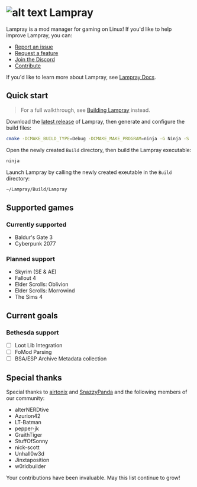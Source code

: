 # ![alt text](https://cdn.discordapp.com/attachments/1160692058017763581/1175551711281168456/LMP-64.png?ex=656ba4d8&is=65592fd8&hm=ccaf321556119a09510514835ccadded74ee8bcc02fb48ec5697d5e9defcdd22&) Lampray 

Lampray is a mod manager for gaming on Linux! If you'd like to help improve Lampray, you can:

- [Report an issue](https://github.com/CHollingworth/Lampray/issues/new?assignees=&labels=bug&projects=&template=-game--bug-report.md&title=)
- [Request a feature](https://github.com/CHollingworth/Lampray/issues/new?assignees=&labels=enhancement&projects=&template=feature_request.md&title=)
- [Join the Discord](https://discord.gg/5macMedevy)
- [Contribute](./CONTRIBUTING.md)

If you'd like to learn more about Lampray, see [Lampray Docs](./docs/lampray-docs.md).

## Quick start

> For a full walkthrough, see [Building Lampray](./docs/building-lampray.md) instead.

Download the [latest release](https://github.com/CHollingworth/Lampray/releases) of Lampray, then generate and configure the build files:

```bash
cmake -DCMAKE_BUILD_TYPE=Debug -DCMAKE_MAKE_PROGRAM=ninja -G Ninja -S ./ -B ./Build
```

Open the newly created `Build` directory, then build the Lampray executable:

```bash
ninja
```

Launch Lampray by calling the newly created exeutable in the `Build` directory:

```bash
~/Lampray/Build/Lampray
```

## Supported games

### Currently supported

- Baldur's Gate 3
- Cyberpunk 2077

### Planned support

- Skyrim (SE & AE)
- Fallout 4
- Elder Scrolls: Oblivion
- Elder Scrolls: Morrowind
- The Sims 4

## Current goals

### Bethesda support

- [ ] Loot Lib Integration
- [ ] FoMod Parsing
- [ ] BSA/ESP Archive Metadata collection

## Special thanks

Special thanks to [airtonix](https://github.com/airtonix) and [SnazzyPanda](https://github.com/SnazzyPanda) and the following members of our community:

- alterNERDtive
- Azurion42
- LT-Batman
- pepper-jk
- GraithTiger
- StuffOfSonny
- nick-scott
- Unhall0w3d
- Jinxtaposition
- w0rldbuilder

Your contributions have been invaluable. May this list continue to grow! 
